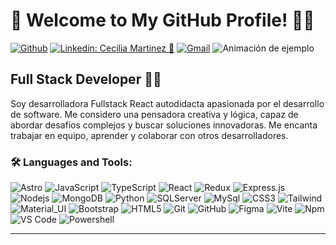 # 💜  Welcome to My GitHub Profile! 👋🏼 

[![Github](https://img.shields.io/badge/-Github-000?style=flat&logo=Github&logoColor=white)](https://github.com/Cecimartinez)
[![Linkedin: Cecilia Martinez 🚀 ](https://img.shields.io/badge/-Cecilia-blue?style=flat-square&logo=Linkedin&logoColor=white&link=https://www.linkedin.com/in/thaianebraga/)](https://www.linkedin.com/in/cecilia-mart%C3%ADnez-%E2%9A%9B%EF%B8%8F-%F0%9F%9A%80-7420a524a)
[![Gmail](https://img.shields.io/badge/-Gmail-c14438?style=flat&logo=Gmail&logoColor=white)](mailto:martinezcecilia2707@gmail)
![Animación de ejemplo](ceciDEV-Banner(3).gif)

## Full Stack Developer 👨‍💻
Soy desarrolladora Fullstack React autodidacta apasionada por el desarrollo de software. Me considero una pensadora creativa y lógica, capaz de abordar desafíos complejos y buscar soluciones innovadoras. Me encanta trabajar en equipo, aprender y colaborar con otros desarrolladores.

### 🛠️ Languages and Tools:
![Astro](https://img.shields.io/badge/-Astro-black?style=flat-square&logo=astro)
![JavaScript](https://img.shields.io/badge/-JavaScript-black?style=flat-square&logo=javascript)
![TypeScript](https://img.shields.io/badge/-TypeScript-black?style=flat-square&logo=typescript)
![React](https://img.shields.io/badge/-React-black?style=flat-square&logo=react)
![Redux](https://img.shields.io/badge/-Redux-black?style=flat-square&logo=Redux)
![Express.js](https://img.shields.io/badge/-Express-black?style=flat-square&logo=express)
![Nodejs](https://img.shields.io/badge/-Nodejs-black?style=flat-square&logo=Node.js)
![MongoDB](https://img.shields.io/badge/-MongoDB-black?style=flat-square&logo=mongodb)
![Python](https://img.shields.io/badge/-Python-000000?style=flat&logo=python)
![SQLServer](https://img.shields.io/badge/-Sql%20Server-black?style=flat-square&logo=microsoft-sql-server)
![MySql](https://img.shields.io/badge/-MySQL-black?style=flat-square&logo=mysql)
![CSS3](https://img.shields.io/badge/-CSS3-black?style=flat-square&logo=css3)
![Tailwind](https://img.shields.io/badge/-Tailwind-black?style=flat-square&logo=tailwindcss)
![Material_UI](https://img.shields.io/badge/-Material_UI-black?style=flat-square&logo=mui)
![Bootstrap](https://img.shields.io/badge/-Bootstrap-black?style=flat-square&logo=bootstrap)
![HTML5](https://img.shields.io/badge/-HTML5-black?style=flat-square&logo=html5&logoColor=white)
![Git](https://img.shields.io/badge/-Git-black?style=flat-square&logo=git)
![GitHub](https://img.shields.io/badge/-GitHub-black?style=flat-square&logo=github)
![Figma](https://img.shields.io/badge/-Figma-black?style=flat-square&logo=figma)
![Vite](https://img.shields.io/badge/-vite-black?style=flat-square&logo=vite)
![Npm](https://img.shields.io/badge/-npm-black?style=flat-square&logo=npm)
![VS Code](https://img.shields.io/badge/-VS%20Code-black?style=flat-square&logo=visual-studio) 
![Powershell](https://img.shields.io/badge/-Powershell-black?style=flat-square&logo=powershell)

---
